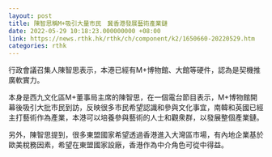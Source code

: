 ```yaml
---
layout: post
title: 陳智思稱M+吸引大量市民　冀香港發展藝術產業鏈
date: 2022-05-29 10:18:23.000000000 +08:00
link: https://news.rthk.hk/rthk/ch/component/k2/1650660-20220529.htm
categories: rthk
---
```


行政會議召集人陳智思表示，本港已經有M+博物館、大館等硬件，認為是契機推廣軟實力。

本身是西九文化區M+董事局主席的陳智思，在一個電台節目表示，M+博物館開幕後吸引大批市民到訪，反映很多市民希望認識和參與文化事宜，南韓和英國已經主打藝術作為產業，本港可以培養參與藝術的人士和觀衆群，以發展整個產業鏈。

另外，陳智思提到，很多東盟國家希望透過香港進入大灣區市場，有內地企業基於歐美稅務因素，希望在東盟國家設廠，香港作為中介角色可從中得益。
